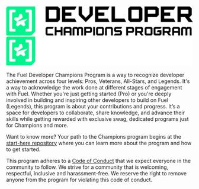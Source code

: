 ![Banner Image](profile/banner.png#gh-light-mode-only)
![Banner Image](profile/banner-dark.png#gh-dark-mode-only)

The Fuel Developer Champions Program is a way to recognize developer achievement across four levels: Pros, Veterans, All-Stars, and Legends. It's a way to acknowledge the work done at different stages of engagement with Fuel. Whether you're just getting started (Pro) or you're deeply involved in building and inspiring other developers to build on Fuel (Legends), this program is about your contributions and progress. It’s a space for developers to collaborate, share knowledge, and advance their skills while getting rewarded with exclusive swag, dedicated programs just for Champions and more.

Want to know more? Your path to the Champions program begins at the [start-here repository](https://github.com/fuel-champions/start-here) where you can learn more about the program and how to get started. 

This program adheres to a [Code of Conduct](https://github.com/fuel-champions/code-of-conduct) that we expect everyone in the community to follow. We strive for a community that is welcoming, respectful, inclusive and harassment-free. We reserve the right to remove anyone from the program for violating this code of conduct.